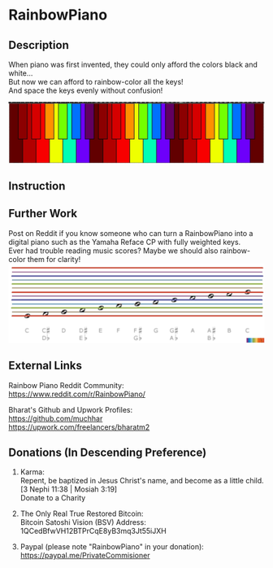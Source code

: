 # RainbowPiano 

## Description
When piano was first invented, they could only afford the colors black and white...  
But now we can afford to rainbow-color all the keys!  
And space the keys evenly without confusion!  

  
![](EvenlySpacedKeys_AllColored.jpg)  

## Instruction

## Further Work
Post on Reddit if you know someone who can turn a RainbowPiano into a digital piano such as the Yamaha Reface CP with fully weighted keys.  
Ever had trouble reading music scores? Maybe we should also rainbow-color them for clarity!  
![](Rainbow6Notation_2.jpg)  

## External Links
Rainbow Piano Reddit Community:  
https://www.reddit.com/r/RainbowPiano/  
  
Bharat's Github and Upwork Profiles:  
https://github.com/muchhar  
https://upwork.com/freelancers/bharatm2  
  
## Donations (In Descending Preference)
1. Karma:  
Repent​, be baptize​d in Jesus Christ's name, and become as a little child. [3 Nephi 11:38 | Mosiah 3:19]  
Donate to a Charity  

2. The Only Real True Restored Bitcoin:  
Bitcoin Satoshi Vision (BSV) Address: 1QCedBfwVH12BTPrCqE8yB3mq3Jt55iJXH  
  
3. Paypal (please note "RainbowPiano" in your donation):  
https://paypal.me/PrivateCommisioner
